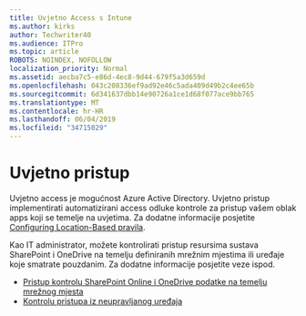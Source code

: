 ```yaml
---
title: Uvjetno Access s Intune
ms.author: kirks
author: Techwriter40
ms.audience: ITPro
ms.topic: article
ROBOTS: NOINDEX, NOFOLLOW
localization_priority: Normal
ms.assetid: aecba7c5-e86d-4ec8-9d44-679f5a3d659d
ms.openlocfilehash: 043c208336ef9ad92e46c5ada409d49b2c4ee65b
ms.sourcegitcommit: 6d341637dbb14e90726a1ce1d68f077ace9bb765
ms.translationtype: MT
ms.contentlocale: hr-HR
ms.lasthandoff: 06/04/2019
ms.locfileid: "34715029"
---
```

# <a name="conditional-access"></a>Uvjetno pristup

<p>Uvjetno access je mogućnost Azure Active Directory. Uvjetno pristup implementirati automatizirani access odluke kontrole za pristup vašem oblak apps koji se temelje na uvjetima. Za dodatne informacije posjetite <a href="https://docs.microsoft.com/en-us/azure/active-directory/conditional-access/overview">Configuring Location-Based pravila</a>.</p> <p>Kao IT administrator, možete kontrolirati pristup resursima sustava SharePoint i OneDrive na temelju definiranih mrežnim mjestima ili uređaje koje smatrate pouzdanim. Za dodatne informacije posjetite veze ispod.</p> <ul> <li><a href="https://docs.microsoft.com/en-us/sharepoint/control-access-based-on-network-location">Pristup kontrolu SharePoint Online i OneDrive podatke na temelju mrežnog mjesta</a></li> <li><a href="https://docs.microsoft.com/en-us/sharepoint/control-access-from-unmanaged-devices">Kontrolu pristupa iz neupravljanog uređaja</a></li> </ul>


